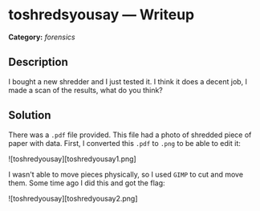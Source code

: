 # toshredsyousay — Writeup

**Category:** *forensics*

## Description

I bought a new shredder and I just tested it. I think it does a decent job, I made a scan of the results, what do you think?

## Solution

There was a `.pdf` file provided. This file had a photo of shredded piece of paper with data.
First, I converted this `.pdf` to `.png` to be able to edit it:

![toshredyousay][toshredyousay1.png]

I wasn't able to move pieces physically, so I used `GIMP` to cut and move them. Some time ago I did this and got the flag:

![toshredyousay][toshredyousay2.png]
